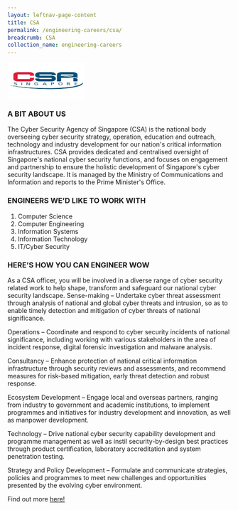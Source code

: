 ```yaml
---
layout: leftnav-page-content
title: CSA
permalink: /engineering-careers/csa/
breadcrumb: CSA
collection_name: engineering-careers
---
```



<img src="/images/csa.jpg" alt="csa" style="width:174px;height:83px;" align="left">
<br clear="left">

### A BIT ABOUT US

The Cyber Security Agency of Singapore (CSA) is the national body overseeing cyber security strategy, operation, education and outreach, technology and industry development for our nation's critical information infrastructures. CSA provides dedicated and centralised oversight of Singapore's national cyber security functions, and focuses on engagement and partnership to ensure the holistic development of Singapore's cyber security landscape. It is managed by the Ministry of Communications and Information and reports to the Prime Minister's Office.

### ENGINEERS WE’D LIKE TO WORK WITH

1.	Computer Science
2.	Computer Engineering
3.	Information Systems
4.	Information Technology
5.	IT/Cyber Security

### HERE’S HOW YOU CAN ENGINEER WOW

As a CSA officer, you will be involved in a diverse range of cyber security related work to help shape, transform and safeguard our national cyber security landscape.
Sense-making – Undertake cyber threat assessment through analysis of national and global cyber threats and intrusion, so as to enable timely detection and mitigation of cyber threats of national significance.

Operations – Coordinate and respond to cyber security incidents of national significance, including working with various stakeholders in the area of incident response, digital forensic investigation and malware analysis.

Consultancy – Enhance protection of national critical information infrastructure through security reviews and assessments, and recommend measures for risk-based mitigation, early threat detection and robust response.

Ecosystem Development – Engage local and overseas partners, ranging from industry to government and academic institutions, to implement programmes and initiatives for industry development and innovation, as well as manpower development.

Technology – Drive national cyber security capability development and programme management as well as instil security-by-design best practices through product certification, laboratory accreditation and system penetration testing.

Strategy and Policy Development – Formulate and communicate strategies, policies and programmes to meet new challenges and opportunities presented by the evolving cyber environment.

Find out more <a href="https://www.csa.gov.sg/careers/job-opportunities" target="_blank">here!</a>

